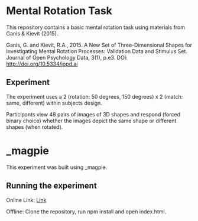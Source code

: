 # Mental Rotation Task

This repository contains a basic mental rotation task using materials from Ganis & Kievit (2015).

Ganis, G. and Kievit, R.A., 2015. A New Set of Three-Dimensional Shapes for Investigating Mental Rotation Processes: Validation Data and Stimulus Set. Journal of Open Psychology Data, 3(1), p.e3. DOI: http://doi.org/10.5334/jopd.ai
## Experiment

The experiment uses a 2 (rotation: 50 degrees, 150 degrees) x 2 (match: same, different) within subjects design.

Participants view 48 pairs of images of 3D shapes and respond (forced binary choice) whether the images depict the same shape or different shapes (when rotated).
# _magpie

This experiment was built using _magpie.
## Running the experiment

   Online Link:
    [Link](https://mentalrotationlokonnek.netlify.app/)

   Offline: Clone the repository, run npm install and open index.html.

